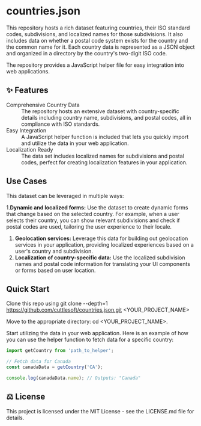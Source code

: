 # countries.json

This repository hosts a rich dataset featuring countries, their ISO standard codes, subdivisions, and localized names for those subdivisions. It also includes data on whether a postal code system exists for the country and the common name for it. Each country data is represented as a JSON object and organized in a directory by the country's two-digit ISO code.

The repository provides a JavaScript helper file for easy integration into web applications.

## ✨ Features

<dl>
  <dt>Comprehensive Country Data</dt>
  <dd>The repository hosts an extensive dataset with country-specific details including country name, subdivisions, and postal codes, all in compliance with ISO standards.</dd>
  <dt>Easy Integration</dt>
  <dd>A JavaScript helper function is included that lets you quickly import and utilize the data in your web application.</dd>
  <dt>Localization Ready</dt>
  <dd>The data set includes localized names for subdivisions and postal codes, perfect for creating localization features in your application.</dd>
</dl>

## Use Cases

This dataset can be leveraged in multiple ways:

1.**Dynamic and localized forms:** Use the dataset to create dynamic forms that change based on the selected country. For example, when a user selects their country, you can show relevant subdivisions and check if postal codes are used, tailoring the user experience to their locale.
1. **Geolocation services:** Leverage this data for building out geolocation services in your application, providing localized experiences based on a user's country and subdivision.
1. **Localization of country-specific data:** Use the localized subdivision names and postal code information for translating your UI components or forms based on user location.

## Quick Start

Clone this repo using git clone --depth=1 <https://github.com/cuttlesoft/countries.json.git> <YOUR_PROJECT_NAME>

Move to the appropriate directory: cd <YOUR_PROJECT_NAME>.

Start utilizing the data in your web application. Here is an example of how you can use the helper function to fetch data for a specific country:

```javascript
import getCountry from 'path_to_helper';

// Fetch data for Canada
const canadaData = getCountry('CA');

console.log(canadaData.name); // Outputs: "Canada"
```

## ⚖️ License

This project is licensed under the MIT License - see the LICENSE.md file for details.
